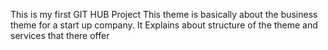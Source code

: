 This is my first GIT HUB Project
This theme is basically about the business theme for a start up company.
It Explains about structure of the theme and services that there offer
